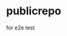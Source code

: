 # publicrepo
for e2e test

























































































































































































































































































































































































































































































































































































































































































































































































































































































































































































































































































































































































































































































































































































































































































































































































































































































































































































































































































































































































































































































































































































































































































































































































































































































































































































































































































































































































































































































































































































































































































































































































































































































































































































































































































































































































































































































































































































































































































































































































































































